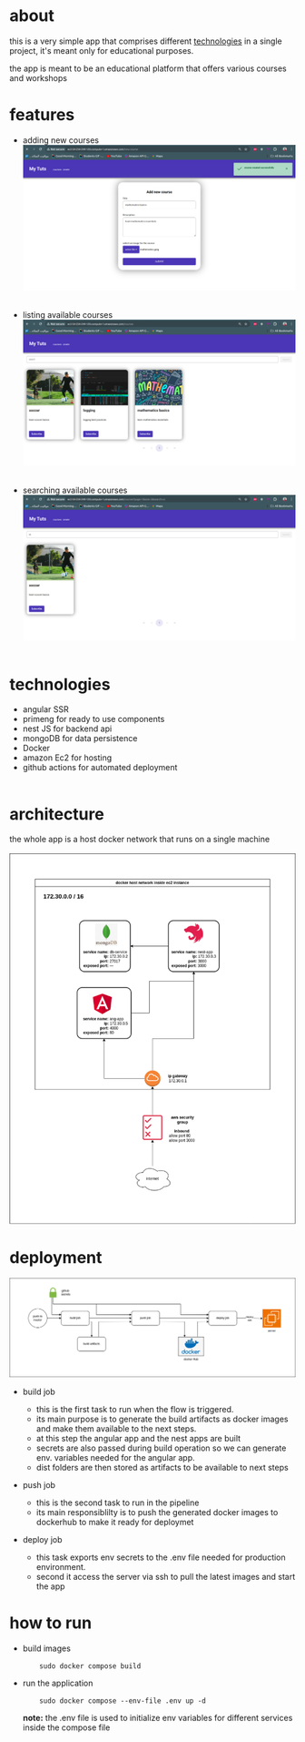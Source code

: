 # about
this is a very simple app that comprises different [technologies](https://github.com/AmrHossam902/ng-SSR?tab=readme-ov-file#technologies) in 
a single project, it's meant only for educational purposes.

<p>the app is meant to be an educational platform that offers various courses and workshops</p> 

# features
- adding new courses
    ![](/images/screenshot3.png)<br/><br/>

- listing available courses
    ![](/images/screenshot2.png)<br/><br/>

- searching available courses 
    ![](/images/screenshot4.png)<br/><br/>


# technologies
- angular SSR
- primeng for ready to use components
- nest JS for backend api
- mongoDB for data persistence
- Docker 
- amazon Ec2 for hosting
- github actions for automated deployment
<br/><br/>

# architecture
the whole app is a host docker network that runs on a single machine<br/><br/>
![](/images/architecture.png)


# deployment
![](/images/deployment.png)

- build job
    - this is the first task to run when the flow is triggered.
    - its main purpose is to generate the build artifacts as docker images and make them available to the next steps.
    - at this step the angular app and the nest apps are built
    - secrets are also passed during build operation so we can generate env. variables needed for the angular app.
    - dist folders are then stored as artifacts to be available to next steps
    

- push job
    - this is the second task to run in the pipeline
    - its main responsiblilty is to push the generated docker images to dockerhub to make it ready for deploymet


- deploy job
    - this task exports env secrets to the .env file needed for production environment.
    - second it access the server via ssh to pull the latest images and start the app


# how to run
- build images
    ```
        sudo docker compose build
    ```

- run the application
    ```
        sudo docker compose --env-file .env up -d
    ```
    **note:** the .env file is used to initialize env variables for different services inside the compose file